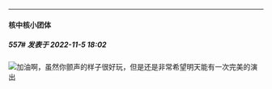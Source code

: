 

*****

####  核中核小团体  
##### 557#       发表于 2022-11-5 18:02

<img src="https://static.saraba1st.com/image/smiley/face2017/075.png" referrerpolicy="no-referrer">加油啊，虽然你颤声的样子很好玩，但是还是非常希望明天能有一次完美的演出

